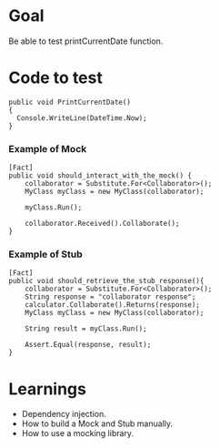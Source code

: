 # Goal
Be able to test printCurrentDate function.
# Code to test
    public void PrintCurrentDate()
    {
      Console.WriteLine(DateTime.Now);
    }

### Example of Mock

	[Fact]
	public void should_interact_with_the_mock() {
    	collaborator = Substitute.For<Collaborator>();       
    	MyClass myClass = new MyClass(collaborator);

    	myClass.Run();

    	collaborator.Received().Collaborate();
	}
### Example of Stub    

	[Fact]
	public void should_retrieve_the_stub_response(){
    	collaborator = Substitute.For<Collaborator>();
    	String response = "collaborator response";
    	calculator.Collaborate().Returns(response);
    	MyClass myClass = new MyClass(collaborator);

    	String result = myClass.Run();

    	Assert.Equal(response, result);
	}

# Learnings
- Dependency injection.
- How to build a Mock and Stub manually.
- How to use a mocking library.
